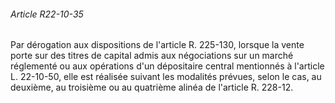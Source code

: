 ###### Article R22-10-35

Par dérogation aux dispositions de l'article R. 225-130, lorsque la vente porte sur des titres de capital admis aux négociations sur un marché réglementé ou aux opérations d'un dépositaire central mentionnés à l'article L. 22-10-50, elle est réalisée suivant les modalités prévues, selon le cas, au deuxième, au troisième ou au quatrième alinéa de l'article R. 228-12.

